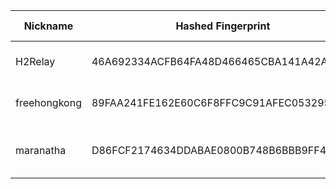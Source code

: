 | Nickname |  Hashed Fingerprint	| Or Addresses | Contact | Running | Flags | Last Seen | First Seen | Last Restarted | Advertised Bandwidth | Platform | Version | Version Status | Recommended Version | Verified hostnames | Exit policy |
|---|---|---|---|---|---|---|---|---|---|---|---|---|---|---|---|
|H2Relay | 46A692334ACFB64FA48D466465CBA141A42A224A | ["23.190.216.5:9001"] | Austin Hadley <austinhadley AT h2technologiesllc dot com> | true | Running, V2Dir, Valid | 2025-08-26 06:00:00 | 2025-08-26 04:00:00 | 2025-08-26 03:43:55 | 0 | Tor 0.4.8.17 on Linux | 0.4.8.17 | recommended | true | N/A | ["reject *:*"]|
|freehongkong | 89FAA241FE162E60C6F8FFC9C91AFEC053295A64 | ["92.243.27.157:443","[2001:4b98:dc0:43:f816:3eff:febf:acb3]:443"] | N/A | true | Running, V2Dir, Valid | 2025-08-26 06:00:00 | 2025-08-26 01:00:00 | 2025-08-26 00:50:00 | 0 | Tor 0.4.8.17 on Linux | 0.4.8.17 | recommended | true | ["xvm-27-157.dc0.ghst.net"] | ["reject *:*"]|
|maranatha | D86FCF2174634DDABAE0800B748B6BBB9FF49181 | ["82.153.138.52:8080"] | none@mail.com | true | Fast, Running, V2Dir, Valid | 2025-08-26 06:00:00 | 2025-08-26 03:00:00 | 2025-08-26 01:57:15 | 128000 | Tor 0.4.8.16 on OpenBSD | 0.4.8.16 | recommended | true | N/A | ["reject *:*"]|
